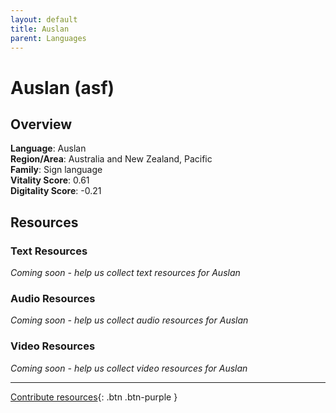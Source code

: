 ```yaml
---
layout: default
title: Auslan
parent: Languages
---
```


# Auslan (asf)

## Overview

**Language**: Auslan  
**Region/Area**: Australia and New Zealand, Pacific  
**Family**: Sign language  
**Vitality Score**: 0.61  
**Digitality Score**: -0.21  

## Resources

### Text Resources
*Coming soon - help us collect text resources for Auslan*

### Audio Resources
*Coming soon - help us collect audio resources for Auslan*

### Video Resources
*Coming soon - help us collect video resources for Auslan*

---

[Contribute resources](https://fairtrain.github.io/){: .btn .btn-purple }
